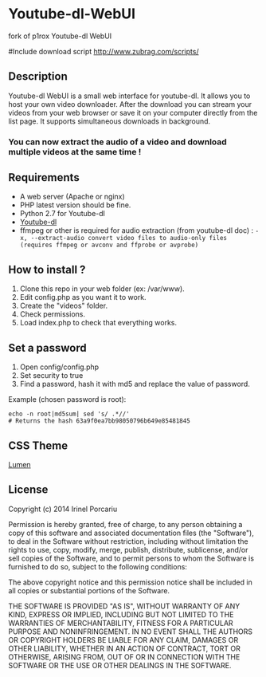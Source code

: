# Youtube-dl-WebUI
fork of p1rox Youtube-dl WebUI

#Include download script http://www.zubrag.com/scripts/

## Description
Youtube-dl WebUI is a small web interface for youtube-dl. It allows you to host your own video downloader. 
After the download you can stream your videos from your web browser or save it on your computer directly from the list page.
It supports simultaneous downloads in background.

### You can now extract the audio of a video and download multiple videos at the same time !

## Requirements
- A web server (Apache or nginx)
- PHP latest version should be fine.
- Python 2.7 for Youtube-dl
- [Youtube-dl](https://github.com/rg3/youtube-dl)
- ffmpeg or other is required for audio extraction (from youtube-dl doc) :
`-x, --extract-audio convert video files to audio-only files (requires ffmpeg or avconv and ffprobe or avprobe)`

## How to install ?
1. Clone this repo in your web folder (ex: /var/www).
2. Edit config.php as you want it to work.
3. Create the "videos" folder. 
4. Check permissions.
5. Load index.php to check that everything works.

## Set a password
1. Open config/config.php
2. Set security to true
3. Find a password, hash it with md5 and replace the value of password.

Example (chosen password is root):

```
echo -n root|md5sum| sed 's/ .*//'
# Returns the hash 63a9f0ea7bb98050796b649e85481845
```

## CSS Theme
[Lumen](https://bootswatch.com/lumen/)

## License

Copyright (c) 2014 Irinel Porcariu

Permission is hereby granted, free of charge, to any person obtaining a copy
of this software and associated documentation files (the "Software"), to deal
in the Software without restriction, including without limitation the rights
to use, copy, modify, merge, publish, distribute, sublicense, and/or sell
copies of the Software, and to permit persons to whom the Software is
furnished to do so, subject to the following conditions:

The above copyright notice and this permission notice shall be included in all
copies or substantial portions of the Software.

THE SOFTWARE IS PROVIDED "AS IS", WITHOUT WARRANTY OF ANY KIND, EXPRESS OR
IMPLIED, INCLUDING BUT NOT LIMITED TO THE WARRANTIES OF MERCHANTABILITY,
FITNESS FOR A PARTICULAR PURPOSE AND NONINFRINGEMENT. IN NO EVENT SHALL THE
AUTHORS OR COPYRIGHT HOLDERS BE LIABLE FOR ANY CLAIM, DAMAGES OR OTHER
LIABILITY, WHETHER IN AN ACTION OF CONTRACT, TORT OR OTHERWISE, ARISING FROM,
OUT OF OR IN CONNECTION WITH THE SOFTWARE OR THE USE OR OTHER DEALINGS IN THE
SOFTWARE.
